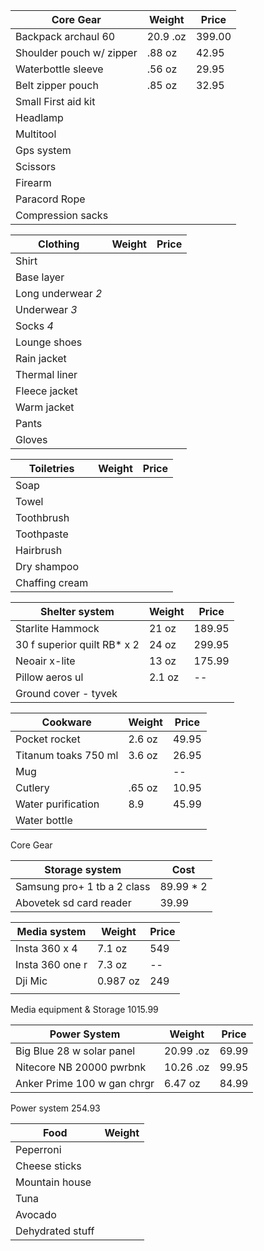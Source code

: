  
| Core Gear                | Weight   | Price  |
| ------------------------ | -------- | ------ |
| Backpack archaul 60      | 20.9 .oz | 399.00 |
| Shoulder pouch w/ zipper | .88 oz   | 42.95  |
| Waterbottle sleeve       | .56 oz   | 29.95  |
| Belt zipper pouch        | .85 oz   | 32.95  |
| Small First aid kit      |          |        |
| Headlamp                 |          |        |
| Multitool                |          |        |
| Gps system               |          |        |
| Scissors                 |          |        |
| Firearm                  |          |        |
| Paracord Rope            |          |        |
| Compression sacks        |          |        |

| Clothing           | Weight | Price |
| ------------------ | ------ | ----- |
| Shirt              |        |       |
| Base layer         |        |       |
| Long underwear *2* |        |       |
| Underwear *3*      |        |       |
| Socks *4*          |        |       |
| Lounge shoes       |        |       |
| Rain jacket        |        |       |
| Thermal liner      |        |       |
| Fleece jacket      |        |       |
| Warm jacket        |        |       |
| Pants              |        |       |
| Gloves             |        |       |

| Toiletries     | Weight | Price |
| -------------- | ------ | ----- |
| Soap           |        |       |
| Towel          |        |       |
| Toothbrush     |        |       |
| Toothpaste     |        |       |
| Hairbrush      |        |       |
| Dry shampoo    |        |       |
| Chaffing cream |        |       |

| Shelter system              | Weight | Price  |
| --------------------------- | ------ | ------ |
| Starlite Hammock            | 21 oz  | 189.95 |
| 30 f superior quilt RB* x 2 | 24 oz  | 299.95 |
| Neoair x-lite               | 13 oz  | 175.99 |
| Pillow aeros ul             | 2.1 oz | --     |
| Ground cover - tyvek        |        |        |

| Cookware             | Weight | Price |
| -------------------- | ------ | ----- |
| Pocket rocket        | 2.6 oz | 49.95 |
| Titanum toaks 750 ml | 3.6 oz | 26.95 |
| Mug                  |        | --    |
| Cutlery              | .65 oz | 10.95 |
| Water purification   | 8.9    | 45.99 |
| Water bottle         |        |       |

Core Gear

| Storage system              | Cost      |
| --------------------------- | --------- |
| Samsung pro+ 1 tb a 2 class | 89.99 * 2 |
| Abovetek sd card reader     | 39.99     |

| Media system    | Weight   | Price |
| --------------- | -------- | ----- |
| Insta 360 x 4   | 7.1 oz   | 549   |
| Insta 360 one r | 7.3 oz   | --    |
| Dji Mic         | 0.987 oz | 249   |
|                 |          |       |
Media equipment & Storage 1015.99 

| Power System                | Weight    | Price |
| --------------------------- | --------- | ----- |
| Big Blue 28 w solar panel   | 20.99 .oz | 69.99 |
| Nitecore NB 20000 pwrbnk    | 10.26 .oz | 99.95 |
| Anker Prime 100 w gan chrgr | 6.47 oz   | 84.99 |
Power system 254.93


| Food             | Weight |
| ---------------- | ------ |
| Peperroni        |        |
| Cheese sticks    |        |
| Mountain house   |        |
| Tuna             |        |
| Avocado          |        |
| Dehydrated stuff |        |
